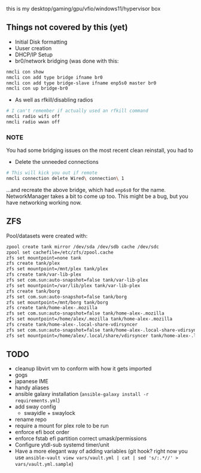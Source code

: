 this is my desktop/gaming/gpu/vfio/windows11/hypervisor box

## Things not covered by this (yet)

+ Initial Disk formatting
+ Uuser creation
+ DHCP/IP Setup
+ br0/network bridging (was done with this:
```bash
nmcli con show
nmcli con add type bridge ifname br0
nmcli con add type bridge-slave ifname enp5s0 master br0
nmcli con up bridge-br0
```

+ As well as rfkill/disabling radios
```bash
# I can't remember if actually used an rfkill command
nmcli radio wifi off
nmcli radio wwan off
```

### NOTE

You had some bridging issues on the most recent clean reinstall, you had to
+ Delete the unneeded connections
```bash
# This will kick you out if remote
nmcli connection delete Wired\ connection\ 1
```
...and recreate the above bridge, which had `enp6s0` for the name. NetworkManager takes a bit to come up too.  This might be a bug, but you have networking working now.


## ZFS

Pool/datasets were created with:
```bash
zpool create tank mirror /dev/sda /dev/sdb cache /dev/sdc
zpool set cachefile=/etc/zfs/zpool.cache
zfs set mountpoint=none tank 
zfs create tank/plex
zfs set mountpoint=/mnt/plex tank/plex
zfs create tank/var-lib-plex
zfs set com.sun:auto-snapshot=false tank/var-lib-plex
zfs set mountpoint=/var/lib/plex tank/var-lib-plex
zfs create tank/borg
zfs set com.sun:auto-snapshot=false tank/borg
zfs set mountpoint=/mnt/borg tank/borg
zfs create tank/home-alex-.mozilla
zfs set com.sun:auto-snapshot=false tank/home-alex-.mozilla
zfs set mountpoint=/home/alex/.mozilla tank/home-alex-.mozilla
zfs create tank/home-alex-.local-share-vdirsyncer
zfs set com.sun:auto-snapshot=false tank/home-alex-.local-share-vdirsyncer
zfs set mountpoint=/home/alex/.local/share/vdirsyncer tank/home-alex-.local-share-vdirsyncer
```

## TODO

+ cleanup libvirt vm to conform with how it gets imported
+ gogs
+ japanese IME
+ handy aliases
+ ansible galaxy installation (`ansible-galaxy install -r requirements.yml`)
+ add sway config
  + swayidle + swaylock
+ rename repo
+ require a mount for plex role to be run 
+ enforce efi boot order
+ enforce fstab efi partition correct umask/permissions
+ Configure ytdl-sub systemd timer/unit
+ Have a more elegant way of adding variables  (git hook? right now you use `ansible-vault view vars/vault.yml | cat | sed 's/:.*//' > vars/vault.yml.sample`)
